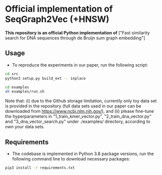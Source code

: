 # Official implementation of SeqGraph2Vec (+HNSW)

**This repository is an official Python implementation of**  ["Fast similarity search for DNA sequences through
de Bruijn sum graph embedding"]

## Usage

- To reproduce the experiments in our paper, run the following script:
```sh
cd src
python3 setup.py build_ext -- inplace
```
```sh
cd examples 
sh examples/run.sh
```
Note that: 
(i) due to the Github storage limitation, currently only toy data set is provided in the repository (full data sets used in our paper can be downloaded from https://www.ncbi.nlm.nih.gov/), and (ii) please fine-tune the hyperparameters in "1_train_kmer_vector.py", "2_train_dna_vector.py" and "3_dna_vector_search.py" under ./examples/ directory, according to own your data sets. 

## Requirements

- The codebase is implemented in Python 3.8 package versions, run the following command line to download necessary packages:
```sh
pip3 install -r requirements.txt
```

